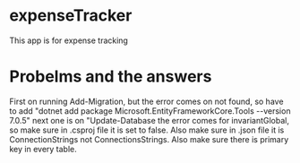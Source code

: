# expenseTracker
This app is for expense tracking

# Probelms and the answers

First on running Add-Migration, but the error comes on not found, so have to add "dotnet add package Microsoft.EntityFrameworkCore.Tools --version 7.0.5"
next one is on "Update-Database the error comes for invariantGlobal, so make sure in .csproj file it is set to false.
Also make sure in .json file it is ConnectionStrings not ConnectionsStrings.
Also make sure there is primary key in every table.


